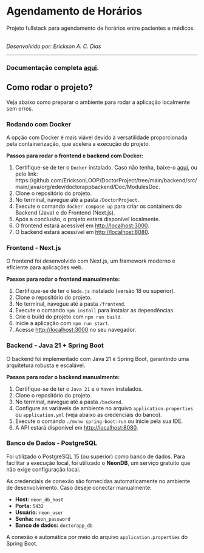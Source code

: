 <h1>Agendamento de Horários</h1>
<p>Projeto fullstack para agendamento de horários entre pacientes e médicos.</p>
<br/>
<i>Desenvolvido por: Erickson A. C. Dias</i>
<hr/>
<h3>Documentação completa <a href="https://github.com/EricksonLOOP/DoctorProject/tree/main/backend/src/main/java/org/edev/doctorappbackend/Doc/ModulesDoc">aqui</a>.</h3>
<h2>Como rodar o projeto?</h2>
<p>Veja abaixo como preparar o ambiente para rodar a aplicação localmente sem erros.</p>

<h3>Rodando com Docker</h3>
<p>
A opção com Docker é mais viável devido à versatilidade proporcionada pela containerização, que acelera a execução do projeto.
</p>
<p><strong>Passos para rodar o frontend e backend com Docker:</strong></p>
<ol>
  <li>Certifique-se de ter o <code>Docker</code> instalado. Caso não tenha, baixe-o <a href="https://docs.docker.com/get-started/introduction/get-docker-desktop/">aqui</a>, ou pelo link: https://github.com/EricksonLOOP/DoctorProject/tree/main/backend/src/main/java/org/edev/doctorappbackend/Doc/ModulesDoc.</li>
  <li>Clone o repositório do projeto.</li>
  <li>No terminal, navegue até a pasta <code>/DoctorProject</code>.</li>
  <li>Execute o comando <code>docker compose up</code> para criar os containers do Backend (Java) e do Frontend (Next.js).</li>
  <li>Após a conclusão, o projeto estará disponível localmente.</li>
  <li>O frontend estará acessível em <a href="http://localhost:3000" target="_blank">http://localhost:3000</a>.</li>
  <li>O backend estará acessível em <a href="http://localhost:8080" target="_blank">http://localhost:8080</a>.</li>
</ol>

<h3>Frontend - Next.js</h3>
<p>
O frontend foi desenvolvido com Next.js, um framework moderno e eficiente para aplicações web.
</p>
<p><strong>Passos para rodar o frontend manualmente:</strong></p>
<ol>
  <li>Certifique-se de ter o <code>Node.js</code> instalado (versão 18 ou superior).</li>
  <li>Clone o repositório do projeto.</li>
  <li>No terminal, navegue até a pasta <code>/frontend</code>.</li>
  <li>Execute o comando <code>npm install</code> para instalar as dependências.</li>
  <li>Crie o build do projeto com <code>npm run build</code>.</li>
  <li>Inicie a aplicação com <code>npm run start</code>.</li>
  <li>Acesse <a href="http://localhost:3000" target="_blank">http://localhost:3000</a> no seu navegador.</li>
</ol>

<h3>Backend - Java 21 + Spring Boot</h3>
<p>
O backend foi implementado com Java 21 e Spring Boot, garantindo uma arquitetura robusta e escalável.
</p>
<p><strong>Passos para rodar o backend manualmente:</strong></p>
<ol>
  <li>Certifique-se de ter o <code>Java 21</code> e o <code>Maven</code> instalados.</li>
  <li>Clone o repositório do projeto.</li>
  <li>No terminal, navegue até a pasta <code>/backend</code>.</li>
  <li>Configure as variáveis de ambiente no arquivo <code>application.properties</code> ou <code>application.yml</code> (veja abaixo as credenciais do banco).</li>
  <li>Execute o comando <code>./mvnw spring-boot:run</code> ou inicie pela sua IDE.</li>
  <li>A API estará disponível em <a href="http://localhost:8080" target="_blank">http://localhost:8080</a>.</li>
</ol>

<h3>Banco de Dados - PostgreSQL</h3>
<p>
Foi utilizado o PostgreSQL 15 (ou superior) como banco de dados. Para facilitar a execução local, foi utilizado o <strong>NeonDB</strong>, um serviço gratuito que não exige configuração local.
</p>
<p>
As credenciais de conexão são fornecidas automaticamente no ambiente de desenvolvimento. Caso deseje conectar manualmente:
</p>
<ul>
  <li><strong>Host:</strong> <code>neon_db_host</code></li>
  <li><strong>Porta:</strong> <code>5432</code></li>
  <li><strong>Usuário:</strong> <code>neon_user</code></li>
  <li><strong>Senha:</strong> <code>neon_password</code></li>
  <li><strong>Banco de dados:</strong> <code>doctorapp_db</code></li>
</ul>
<p>
A conexão é automática por meio do arquivo <code>application.properties</code> do Spring Boot.
</p>

